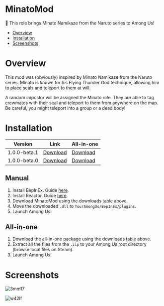 # MinatoMod
👾 This role brings Minato Namikaze from the Naruto series to Among Us!

* [Overview](#Overview)
* [Installation](#Installation)
* [Screenshots](#Screenshots)

# Overview
This mod was (obviously) inspired by Minato Namikaze from the Naruto series. Minato is known for his Flying Thunder God technique, allowing him to place seals and teleport to them at will.

A random impostor will be assigned the Minato role. They are able to tag crewmates with their seal and teleport to them from anywhere on the map. Be careful, you might teleport into a group or a dead body!

# Installation
| Version | Link | All-in-one |
|-|-|-|
|  1.0.0-beta.1 | [Download](https://github.com/VACEfron/MinatoMod/releases/download/v1.0.0-beta.1/MinatoMod-2021.3.5s.dll) | [Download](https://github.com/VACEfron/MinatoMod/releases/download/v1.0.0-beta.1/MinatoMod-v1.0.0-beta.1.zip) |
|  1.0.0-beta.0 | [Download](https://github.com/VACEfron/MinatoMod/releases/download/v1.0.0-beta.0/MinatoMod-2021.3.5s.dll) | [Download](https://github.com/VACEfron/MinatoMod/releases/download/v1.0.0-beta.0/MinatoMod-v1.0.0-beta.0.zip) |

## Manual
1) Install BepInEx. Guide [here](https://docs.reactor.gg/docs/basic/install_bepinex).
2) Install Reactor. Guide [here](https://docs.reactor.gg/docs/basic/install_reactor).
3) Download MinatoMod using the downloads table above.
4) Move the downloaded `.dll` to `YourAmongUs/BepInEx/plugins`.
5) Launch Among Us!

## All-in-one
1) Download the all-in-one package using the downloads table above.
2) Extract all the files from the `.zip` to your Among Us root directory (browse local files on Steam).
3) Launch Among Us!

# Screenshots
![3mm17](https://user-images.githubusercontent.com/46462862/112727833-9a954300-8f24-11eb-8c50-5c5b000d7a8c.png)

![w42lf](https://user-images.githubusercontent.com/46462862/112727848-b13b9a00-8f24-11eb-8094-465a62d9d843.png)
